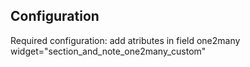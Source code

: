 Configuration
--------------
Required configuration:
add atributes in field one2many
widget="section_and_note_one2many_custom"

